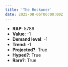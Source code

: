 ```yaml
---
title: 'The Reckoner'
date: 2025-08-06T00:00:00Z
---
```

- **RAP**: 5789
- **Value**: -1
- **Demand level**: -1
- **Trend**: -1
- **Projected?**: True
- **Hyped?**: True
- **Rare?**: True
